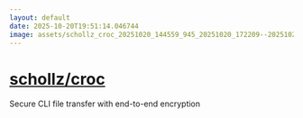 ```yaml
---
layout: default
date: 2025-10-20T19:51:14.046744
image: assets/schollz_croc_20251020_144559_945_20251020_172209--20251020T192209619--cropped.png
---
```


# [schollz/croc](https://github.com/schollz/croc/)

Secure CLI file transfer with end-to-end encryption
